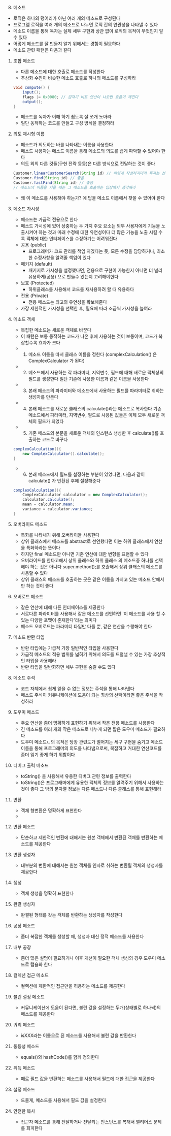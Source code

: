 8. 메소드
- 로직은 하나의 덩어리가 아닌 여러 개의 메소드로 구성된다
- 프로그램 로직을 여러 개의 메소드로 나누면 로직 간의 연관성을 나타낼 수 있다
- 메소드 이름을 통해 독자는 실제 세부 구현과 상관 없이 로직의 목적이 무엇인지 알 수 있다
- 어떻게 메소드를 잘 만들지 알기 위해서는 경험이 필요하다
- 메소드 관련 패턴은 다음과 같다

1. 조합 메소드 
    - 다른 메소드에 대한 호출로 메소드를 작성한다
    - 추상화 수진이 비슷한 메소드 호출로 하나의 메소드를 구성하라
    ```java
    void compute() {
        input();
        flags |= 0x0080; // 갑자기 비트 연산이 나오면 흐름이 깨진다
        output();
    }
    ```
    - 메소드를 독자가 이해 하기 쉽도록 잘 쪼개 노아라
    - 일단 동작하는 코드를 만들고 구성 방식을 결정하라

2. 의도 제시형 이름
    - 메소드가 의도하는 바를 나타내는 이름을 사용한다
    - 메소드 사용자는 메소드 이름을 통해 메소드의 의도를 쉽게 파악할 수 있어야 한다
    - 의도 외의 다른 것들(구현 전략 등등)은 다른 방식으로 전달하는 것이 좋다
    ```java
    Customer.linearCustomerSearch(String id) // 이렇게 작성하지마라 독자는 선형으로 찾는지 관심이 없다
    Customer.find(String id) // 좋음 
    Customer.fastFind(String id) // 좋음
    // 메소드의 이름을 지을 때는 그 메소드를 호출하는 입장에서 생각해라
    ```
    - 왜 이 메소드를 사용해야 하는가? 에 답을 메소드 이름에서 찾을 수 있어야 한다

3. 메소드 가시성
    - 메소드는 가급적 전용으로 한다
    - 메소드 가시성에 있어 상충하는 두 가지 주요 요소는 외부 사용자에게 기능을 노출시켜야 하는 것과 미래 수정에 대한 유연성이다
      더 많은 기능을 노출 시킬 수록 객체에 대한 인터페이스를 수정하기는 어려워진다
    - 공용 (public)
        - 프로그래머가 코드 관리를 책임 지겠다는 듯, 모든 수정을 담당하거나, 최소한 수정사항을 알려줄 책임이 있다
    - 패키지 (default)
        - 패키지로 가시성을 설정했다면, 전용으로 구현이 가능한지 아니면 더 널리 유용하게(공용) 으로 만들수 있는지 고려해야한다
    - 보호 (Protected)
        - 하위클래스를 사용해서 코드를 재사용하려 할 때 유용하다
    - 전용 (Private)
        - 전용 메소드는 최고의 유연성을 확보해준다
    - 가장 제한적인 가시성을 선택한 후, 필요에 따라 조금씩 가시성을 높여라

4. 메소드 객체
    - 복잡한 메소드는 새로운 객체로 바꾼다
    - 이 패턴은 보통 동작하는 코드가 나온 후에 사용하는 것이 보통이며, 코드가 복잡할수록 효과가 크다
    - 1. 메소드 이름을 따서 클래스 이름을 정한다 (complexCalculation() 은 ComplexCalculator 가 된다)
    - 2. 메소드에서 사용하는 각 파라미터, 지역변수, 필드에 대해 새로운 객체상의 필드를 생성한다
         일단 기존에 사용한 이름과 같은 이름을 사용한다
    - 3. 본래 메소드의 파라미터와 메소드에서 사용하는 필드를 파라미터로 취하는 생성자를 만든다
    - 4. 본래 메소드를 새로운 클래스의 calculate()라는 메소드로 복사한다
         기존 메소드에서 파라미터, 지역변수, 필드로 사용된 값들은 이제 모두 새로운 객체의 필드가 되었다
    - 5. 기존 메소드의 본문을 새로운 객체의 인스턴스 생성한 후 calculate()를 호출하는 코드로 바꾸다
    ```java
    complexCalculation(){
        new ComplexCalculator().calculate();
    }
    ```
    - 6. 본래 메소드에서 필드를 설정하는 부분이 있었다면, 다음과 같이 calculate() 가 반환된 후에 설정해준다
    ```java
    complexCalculation(){
        ComplexCalculator calculator = new ComplexCalculator();
        calculator.calculate();
        mean = calculator.mean;
        variance = calculator.variance;
    }
    ```

5. 오버라이드 메소드
    - 특화를 나타내기 위해 오버라이들 사용한다
    - 상위 클래스에서 메소드를 abstract로 선언했다면 이는 하위 클래스에서 연산을 특화하라는 뜻이다
    - 하지만 final 메소드만 아니면 기존 연산에 대한 변형을 표현할 수 있다
    - 오버라이드를 한다고해서 상위 클래스와 하위 클래스 의 메소드중 하나를 선택 해야 하는 것은 아니다
      super.method();를 호출해서 상위 클래스의 메소드를 사용할 수 있다
    - 상위 클래스의 메소드를 호출하는 곳은 같은 이름을 가지고 있는 메소드 안에서만 하는 것이 좋다

6. 오버로드 메소드
    - 같은 연산에 대해 다른 인터페이스를 제공한다
    - 서로다른 파라미터를 사용해서 같은 메소드를 선언하면 '이 메소드를 사용 할 수 있는 다양한 포맷이 존재한다'라는 의미다
    - 메소드 오버로드는 파라미터 타입만 다를 뿐, 같은 연산을 수행해야 한다

7. 메소드 반환 타입
    - 반환 타입에는 가급적 가장 일반적인 타입을 사용한다
    - 가급적 메소드의 적용 범위를 넓히기 위해서 의도를 드럴낼 수 있는 가장 추상적인 타입을 사용해라
    - 반환 타입을 일반화하면 세부 구현을 숨길 수도 있다

8. 메소드 주석
    - 코드 자체에서 쉽게 얻을 수 없는 정보는 주석을 통해 나타낸다
    - 메소드 주석이 커뮤니케이션에 도움이 되는 최상의 선택이라면 좋은 주석을 작성하라

9. 도우미 메소드
    - 주요 연산을 좀더 명확하게 표현하기 위해서 작은 전용 메소드를 사용한다
    - 긴 메소드를 여러 개의 작은 메소드로 나누게 되면 짧은 도우미 메소드가 필요하다
    - 도우미 메소드ㄴ의 목적은 당장 관련도가 떨어지는 세구 구현을 숨기고 메소드 이름을 통해 프로그래머의 의도를 나타냄으로써, 복잡하고 거대한 연산코드를 좀더 읽기 좋게 하기 위함이다

10. 디버그 출력 메소드
    - toString() 을 사용해서 유용한 디버그 관련 정보를 출력한다
    - toString()은 프로그래머에게 유용한 객체의 정보를 알려주기 위해서 사용하는 것이 좋다 
      그 밖의 문자열 정보는 다른 메소드나 다른 클래스를 통해 표현해라

11. 변환
    - 객체 형변환은 명확하게 표현한다
    - 

12. 변환 메소드
    - 단순하고 제한적인 변환에 대해서는 원본 객체에서 변환된 객체를 반환하는 메소드를 제공한다

13. 변환 생성자
    - 대부분의 변환에 대해서는 원본 객체를 인자로 취하는 변환될 객체의 생성자를 제공한다

14. 생성
    - 객체 생성을 명확히 표현한다

15. 완결 생성자
    - 완결된 형태를 갖는 객체를 반환하는 생성자를 작성한다

16. 공장 메소드
    - 좀더 복잡한 객체를 생성할 때, 생성자 대신 정적 메소드를 사용한다

17. 내부 공장
    - 좀더 많은 설명이 필요하거나 이후 개선이 필요한 객체 생성의 경우 도우미 메소드로 캡슐화 한다

18. 컬렉션 접근 메소드
    - 컬렉션에 제한적인 접근만을 허용하는 메소드를 제공한다

19. 불린 설정 메소드
    - 커뮤니케이션에 도움이 된다면, 불린 값을 설정하는 두개(상태별로 하나씩)의 메소드를 제공한다

20. 쿼리 메소드
    - isXXX라는 이름으로 된 메소드를 사용해서 불린 값을 반환한다

21. 동등성 메소드
    - equals()와 hashCode()를 함께 정의한다

22. 취득 메소드
    - 때로 필드 값을 반환하는 메소드를 사용해서 필드에 대한 접근을 제공한다

23. 설정 메소드
    - 드물게, 메소드를 사용해서 필드 값을 설정한다

24. 안전한 복사
    - 접근자 메소드를 통해 전달하거나 전달되는 인스턴스를 복해서 앨리어스 문제를 회피한다
    